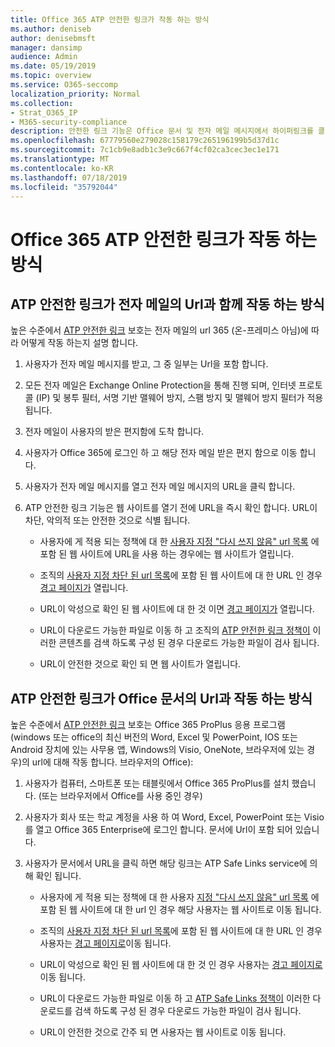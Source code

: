 ```yaml
---
title: Office 365 ATP 안전한 링크가 작동 하는 방식
ms.author: deniseb
author: denisebmsft
manager: dansimp
audience: Admin
ms.date: 05/19/2019
ms.topic: overview
ms.service: O365-seccomp
localization_priority: Normal
ms.collection:
- Strat_O365_IP
- M365-security-compliance
description: 안전한 링크 기능은 Office 문서 및 전자 메일 메시지에서 하이퍼링크를 클릭 하 여 확인할 시간을 제공 합니다. 이 문서를 읽으면 ATP 안전한 링크가 작동 하는 방식을 확인할 수 있습니다.
ms.openlocfilehash: 67779560e279028c158179c265196199b5d37d1c
ms.sourcegitcommit: 7c1cb9e8adb1c3e9c667f4cf02ca3cec3ec1e171
ms.translationtype: MT
ms.contentlocale: ko-KR
ms.lasthandoff: 07/18/2019
ms.locfileid: "35792044"
---
```

# <a name="how-office-365-atp-safe-links-works"></a>Office 365 ATP 안전한 링크가 작동 하는 방식
         
## <a name="how-atp-safe-links-works-with-urls-in-email"></a>ATP 안전한 링크가 전자 메일의 Url과 함께 작동 하는 방식

높은 수준에서 [ATP 안전한 링크](atp-safe-links.md) 보호는 전자 메일의 url 365 (온-프레미스 아님)에 따라 어떻게 작동 하는지 설명 합니다.
  
1. 사용자가 전자 메일 메시지를 받고, 그 중 일부는 Url을 포함 합니다.
    
2. 모든 전자 메일은 Exchange Online Protection을 통해 진행 되며, 인터넷 프로토콜 (IP) 및 봉투 필터, 서명 기반 맬웨어 방지, 스팸 방지 및 맬웨어 방지 필터가 적용 됩니다. 
    
3. 전자 메일이 사용자의 받은 편지함에 도착 합니다.
    
4. 사용자가 Office 365에 로그인 하 고 해당 전자 메일 받은 편지 함으로 이동 합니다.
    
5. 사용자가 전자 메일 메시지를 열고 전자 메일 메시지의 URL을 클릭 합니다.
    
6. ATP 안전한 링크 기능은 웹 사이트를 열기 전에 URL을 즉시 확인 합니다. URL이 차단, 악의적 또는 안전한 것으로 식별 됩니다.
    
    - 사용자에 게 적용 되는 정책에 대 한 [사용자 지정 "다시 쓰지 않음" url 목록](set-up-a-custom-do-not-rewrite-urls-list-with-atp.md) 에 포함 된 웹 사이트에 URL을 사용 하는 경우에는 웹 사이트가 열립니다. 
    
    - 조직의 [사용자 지정 차단 된 url 목록](set-up-a-custom-blocked-urls-list-wtih-atp.md)에 포함 된 웹 사이트에 대 한 URL 인 경우 [경고 페이지가](atp-safe-links-warning-pages.md) 열립니다. 
    
    - URL이 악성으로 확인 된 웹 사이트에 대 한 것 이면 [경고 페이지가](atp-safe-links-warning-pages.md) 열립니다. 
    
    - URL이 다운로드 가능한 파일로 이동 하 고 조직의 [ATP 안전한 링크 정책이](set-up-atp-safe-links-policies.md) 이러한 콘텐츠를 검색 하도록 구성 된 경우 다운로드 가능한 파일이 검사 됩니다. 
    
    - URL이 안전한 것으로 확인 되 면 웹 사이트가 열립니다.
    
## <a name="how-atp-safe-links-works-with-urls-in-office-documents"></a>ATP 안전한 링크가 Office 문서의 Url과 작동 하는 방식

높은 수준에서 [ATP 안전한 링크](atp-safe-links.md) 보호는 Office 365 ProPlus 응용 프로그램 (windows 또는 office의 최신 버전의 Word, Excel 및 PowerPoint, IOS 또는 Android 장치에 있는 사무용 앱, Windows의 Visio, OneNote, 브라우저에 있는 경우)의 url에 대해 작동 합니다. 브라우저의 Office):
  
1. 사용자가 컴퓨터, 스마트폰 또는 태블릿에서 Office 365 ProPlus를 설치 했습니다. (또는 브라우저에서 Office를 사용 중인 경우)
    
2. 사용자가 회사 또는 학교 계정을 사용 하 여 Word, Excel, PowerPoint 또는 Visio를 열고 Office 365 Enterprise에 로그인 합니다. 문서에 Url이 포함 되어 있습니다.
    
3. 사용자가 문서에서 URL을 클릭 하면 해당 링크는 ATP Safe Links service에 의해 확인 됩니다.
    
      - 사용자에 게 적용 되는 정책에 대 한 사용자 [지정 "다시 쓰지 않음" url 목록](set-up-a-custom-do-not-rewrite-urls-list-with-atp.md) 에 포함 된 웹 사이트에 대 한 url 인 경우 해당 사용자는 웹 사이트로 이동 됩니다. 
    
      - 조직의 [사용자 지정 차단 된 url 목록](set-up-a-custom-blocked-urls-list-wtih-atp.md)에 포함 된 웹 사이트에 대 한 URL 인 경우 사용자는 [경고 페이지로](atp-safe-links-warning-pages.md)이동 됩니다.
    
      - URL이 악성으로 확인 된 웹 사이트에 대 한 것 인 경우 사용자는 [경고 페이지로](atp-safe-links-warning-pages.md)이동 됩니다.
    
      - URL이 다운로드 가능한 파일로 이동 하 고 [ATP Safe Links 정책이](set-up-atp-safe-links-policies.md) 이러한 다운로드를 검색 하도록 구성 된 경우 다운로드 가능한 파일이 검사 됩니다. 
    
      - URL이 안전한 것으로 간주 되 면 사용자는 웹 사이트로 이동 됩니다.

